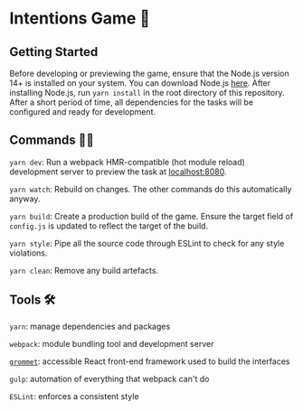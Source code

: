 # Intentions Game 🧠

## Getting Started

Before developing or previewing the game, ensure that the Node.js version 14+ is installed on your system. You can download Node.js [here](https://nodejs.org/en/). After installing Node.js, run `yarn install` in the root directory of this repository. After a short period of time, all dependencies for the tasks will be configured and ready for development.

## Commands 👨‍💻

`yarn dev`: Run a webpack HMR-compatible (hot module reload) development server to preview the task at [localhost:8080](http://localhost:8080).

`yarn watch`: Rebuild on changes. The other commands do this automatically anyway.

`yarn build`: Create a production build of the game. Ensure the target field of `config.js` is updated to reflect the target of the build.

`yarn style`: Pipe all the source code through ESLint to check for any style violations.

`yarn clean`: Remove any build artefacts.

## Tools 🛠

`yarn`: manage dependencies and packages

`webpack`: module bundling tool and development server

[`grommet`](https://v2.grommet.io/): accessible React front-end framework used to build the interfaces

`gulp`: automation of everything that webpack can't do

`ESLint`: enforces a consistent style
